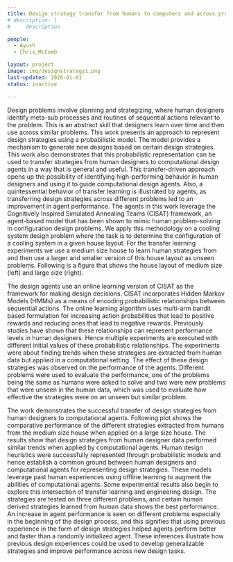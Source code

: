 ```yaml
---
title: Design strategy transfer from humans to computers and across problems
# description: | 
#     description

people:
  - Ayush
  - Chris_McComb

layout: project
image: img/designstrategy1.png
last-updated: 2020-01-01
status: inactive

---
```

Design problems involve planning and strategizing, where human designers identify meta-sub processes and routines of sequential actions relevant to the problem. This is an abstract skill that designers learn over time and then use across similar problems. This work presents an approach to represent design strategies using a probabilistic model. The model provides a mechanism to generate new designs based on certain design strategies. This work also demonstrates that this probabilistic representation can be used to transfer strategies from human designers to computational design agents in a way that is general and useful. This transfer-driven approach opens up the possibility of identifying high-performing behavior in human designers and using it to guide computational design agents. Also, a quintessential behavior of transfer learning is illustrated by agents, as transferring design strategies across different problems led to an improvement in agent performance. The agents in this work leverage the Cognitively Inspired Simulated Annealing Teams (CISAT) framework, an agent-based model that has been shown to mimic human problem-solving in configuration design problems. We apply this methodology on a cooling system design problem where the task is to determine the configuration of a cooling system in a given house layout. For the transfer learning experiments we use a medium size house to learn human strategies from and then use a larger and smaller version of this house layout as unseen problems. Following is a figure that shows the house layout of medium size (left) and large size (right).

The design agents use an online learning version of CISAT as the framework for making design decisions. CISAT incorporates Hidden Markov Models (HMMs) as a means of encoding probabilistic relationships between sequential actions. The online learning algorithm uses multi-arm bandit based formulation for increasing action probabilities that lead to positive rewards and reducing ones that lead to negative rewards. Previously studies have shown that these relationships can represent performance levels in human designers. Hence multiple experiments are executed with different initial values of these probabilistic relationships. The experiments were about finding trends when these strategies are extracted from human data but applied in a computational setting. The effect of these design strategies was observed on the performance of the agents. Different problems were used to evaluate the performance, one of the problems being the same as humans were asked to solve and two were new problems that were unseen in the human data, which was used to evaluate how effective the strategies were on an unseen but similar problem.

The work demonstrates the successful transfer of design strategies from human designers to computational agents. Following plot shows the comparative performance of the different strategies extracted from humans from the medium size house when applied on a large size house. The results show that design strategies from human designer data performed similar trends when applied by computational agents. Human design heuristics were successfully represented through probabilistic models and hence establish a common ground between human designers and computational agents for representing design strategies. These models leverage past human experiences using offline learning to augment the abilities of computational agents. Some experimental results also begin to explore this intersection of transfer learning and engineering design. The strategies are tested on three different problems, and certain human derived strategies learned from human data shows the best performance. An increase in agent performance is seen on different problems especially in the beginning of the design process, and this signifies that using previous experience in the form of design strategies helped agents perform better and faster than a randomly initialized agent. These inferences illustrate how previous design experiences could be used to develop generalizable strategies and improve performance across new design tasks.